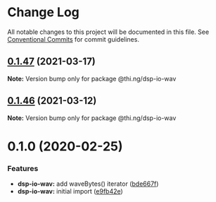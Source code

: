 # Change Log

All notable changes to this project will be documented in this file.
See [Conventional Commits](https://conventionalcommits.org) for commit guidelines.

## [0.1.47](https://github.com/thi-ng/umbrella/compare/@thi.ng/dsp-io-wav@0.1.46...@thi.ng/dsp-io-wav@0.1.47) (2021-03-17)

**Note:** Version bump only for package @thi.ng/dsp-io-wav





## [0.1.46](https://github.com/thi-ng/umbrella/compare/@thi.ng/dsp-io-wav@0.1.45...@thi.ng/dsp-io-wav@0.1.46) (2021-03-12)

**Note:** Version bump only for package @thi.ng/dsp-io-wav





# 0.1.0 (2020-02-25)


### Features

* **dsp-io-wav:** add waveBytes() iterator ([bde667f](https://github.com/thi-ng/umbrella/commit/bde667fe4b08f03a7bbf4fa95d8e71c296d5bfb7))
* **dsp-io-wav:** initial import ([e9fb42e](https://github.com/thi-ng/umbrella/commit/e9fb42e5cb260997ff38055e713aebd82aaf3843))
